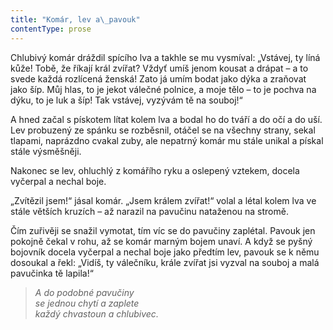 ```yaml
---
title: "Komár, lev a\_pavouk"
contentType: prose
---
```


Chlubivý komár dráždil spícího lva a takhle se mu vysmíval: „Vstávej, ty líná kůže! Tobě, že říkají král zvířat? Vždyť umíš jenom kousat a drápat – a to svede každá rozlícená ženská! Zato já umím bodat jako dýka a zraňovat jako šíp. Můj hlas, to je jekot válečné polnice, a moje tělo – to je pochva na dýku, to je luk a šíp! Tak vstávej, vyzývám tě na souboj!“

A hned začal s pískotem lítat kolem lva a bodal ho do tváří a do očí a do uší. Lev probuzený ze spánku se rozběsnil, otáčel se na všechny strany, sekal tlapami, naprázdno cvakal zuby, ale nepatrný komár mu stále unikal a pískal stále výsměšněji.

Nakonec se lev, ohluchlý z komářího ryku a oslepený vztekem, docela vyčerpal a nechal boje.

„Zvítězil jsem!“ jásal komár. „Jsem králem zvířat!“ volal a létal kolem lva ve stále větších kruzích – až narazil na pavučinu nataženou na stromě.

Čím zuřivěji se snažil vymotat, tím víc se do pavučiny zaplétal. Pavouk jen pokojně čekal v rohu, až se komár marným bojem unaví. A když se pyšný bojovník docela vyčerpal a nechal boje jako předtím lev, pavouk se k němu dosoukal a řekl: „Vidíš, ty válečníku, krále zvířat jsi vyzval na souboj a malá pavučinka tě lapila!“

  

> _A do podobné pavučiny  
> se jednou chytí a zaplete  
> každý chvastoun a chlubivec._
